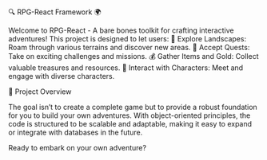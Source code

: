 🔍 RPG-React Framework 🌍

Welcome to RPG-React - A bare bones toolkit for crafting interactive adventures! This project is designed to let users:
    🌄 Explore Landscapes: Roam through various terrains and discover new areas.
    🏰 Accept Quests: Take on exciting challenges and missions.
    💰 Gather Items and Gold: Collect valuable treasures and resources.
    🧙 Interact with Characters: Meet and engage with diverse characters.

🚀 Project Overview

 The goal isn’t to create a complete game but to provide a robust foundation for you to build your own adventures. With object-oriented principles, the code is structured to be scalable and adaptable, making it easy to expand or integrate with databases in the future.


Ready to embark on your own adventure? 